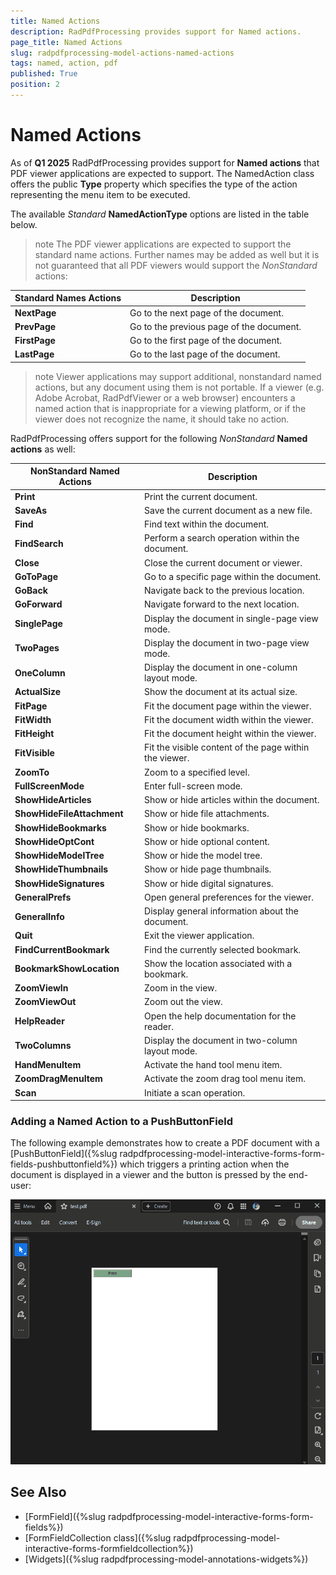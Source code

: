 ```yaml
---
title: Named Actions   
description: RadPdfProcessing provides support for Named actions.
page_title: Named Actions    
slug: radpdfprocessing-model-actions-named-actions
tags: named, action, pdf
published: True
position: 2
---
```


# Named Actions  

As of **Q1 2025** RadPdfProcessing provides support for **Named actions** that PDF viewer applications are expected to support. The NamedAction class offers the public **Type** property which specifies the type of the action representing the menu item to be executed.

The available *Standard* **NamedActionType** options are listed in the table below. 

>note The PDF viewer applications are expected to support the standard name actions. Further names may be added as well but it is not guaranteed that all PDF viewers would support the *NonStandard* actions:

|Standard Names Actions|Description|
|----|----|
|**NextPage**|Go to the next page of the document.|
|**PrevPage**|Go to the previous page of the document.|
|**FirstPage**|Go to the first page of the document.|
|**LastPage**|Go to the last page of the document.|

>note Viewer applications may support additional, nonstandard named actions, but any document using them is not portable. If a viewer (e.g. Adobe Acrobat, RadPdfViewer or a web browser) encounters a named action that is inappropriate for a viewing platform, or if the viewer does not recognize the name, it should take no action.

RadPdfProcessing offers support for the following *NonStandard* **Named actions** as well:

|NonStandard Named Actions|Description|
|----|----|
|**Print**|Print the current document.|
|**SaveAs**|Save the current document as a new file.|
|**Find**|Find text within the document.|
|**FindSearch**|Perform a search operation within the document.|
|**Close**|Close the current document or viewer.|
|**GoToPage**|Go to a specific page within the document.|
|**GoBack**|Navigate back to the previous location.|
|**GoForward**|Navigate forward to the next location.|
|**SinglePage**|Display the document in single-page view mode.|
|**TwoPages**|Display the document in two-page view mode.|
|**OneColumn**|Display the document in one-column layout mode.|
|**ActualSize**|Show the document at its actual size.|
|**FitPage**|Fit the document page within the viewer.|
|**FitWidth**|Fit the document width within the viewer.|
|**FitHeight**|Fit the document height within the viewer.|
|**FitVisible**|Fit the visible content of the page within the viewer.|
|**ZoomTo**|Zoom to a specified level.|
|**FullScreenMode**|Enter full-screen mode.|
|**ShowHideArticles**|Show or hide articles within the document.|
|**ShowHideFileAttachment**|Show or hide file attachments.|
|**ShowHideBookmarks**|Show or hide bookmarks.|
|**ShowHideOptCont**|Show or hide optional content.|
|**ShowHideModelTree**|Show or hide the model tree.|
|**ShowHideThumbnails**|Show or hide page thumbnails.|
|**ShowHideSignatures**|Show or hide digital signatures.|
|**GeneralPrefs**|Open general preferences for the viewer.|
|**GeneralInfo**|Display general information about the document.|
|**Quit**|Exit the viewer application.|
|**FindCurrentBookmark**|Find the currently selected bookmark.|
|**BookmarkShowLocation**|Show the location associated with a bookmark.|
|**ZoomViewIn**|Zoom in the view.|
|**ZoomViewOut**|Zoom out the view.|
|**HelpReader**|Open the help documentation for the reader.|
|**TwoColumns**|Display the document in two-column layout mode.|
|**HandMenuItem**|Activate the hand tool menu item.|
|**ZoomDragMenuItem**|Activate the zoom drag tool menu item.|
|**Scan**|Initiate a scan operation.|

### Adding a Named Action to a PushButtonField

The following example demonstrates how to create a PDF document with a [PushButtonField]({%slug radpdfprocessing-model-interactive-forms-form-fields-pushbuttonfield%}) which triggers a printing action when the document is displayed in a viewer and the button is pressed by the end-user: 
 
 <snippet id='libraries-pdf-model-actions-named-actions-create'/>

![Print Named Action](images/print-named-action.gif) 

## See Also

* [FormField]({%slug radpdfprocessing-model-interactive-forms-form-fields%})
* [FormFieldCollection class]({%slug radpdfprocessing-model-interactive-forms-formfieldcollection%})
* [Widgets]({%slug radpdfprocessing-model-annotations-widgets%}) 

